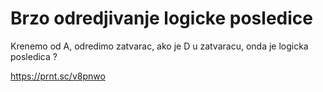 # Brzo odredjivanje logicke posledice

Krenemo od A, odredimo zatvarac, ako je D u zatvaracu, onda je logicka posledica ?

https://prnt.sc/v8pnwo